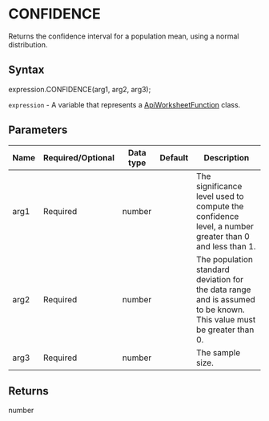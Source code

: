 # CONFIDENCE

Returns the confidence interval for a population mean, using a normal distribution.

## Syntax

expression.CONFIDENCE(arg1, arg2, arg3);

`expression` - A variable that represents a [ApiWorksheetFunction](../ApiWorksheetFunction.md) class.

## Parameters

| **Name** | **Required/Optional** | **Data type** | **Default** | **Description** |
| ------------- | ------------- | ------------- | ------------- | ------------- |
| arg1 | Required | number |  | The significance level used to compute the confidence level, a number greater than 0 and less than 1. |
| arg2 | Required | number |  | The population standard deviation for the data range and is assumed to be known. This value must be greater than 0. |
| arg3 | Required | number |  | The sample size. |

## Returns

number